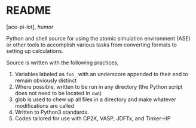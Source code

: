 # README

[ace-pi-lot], *humor*

Python and shell source for using the atomic simulation environment (ASE) or other tools to accomplish various tasks from 
converting formats to setting up calculations. 

Source is written with the following practices,

  1) Variables labeled as `foo_` with an underscore appended to their end to remain obviously distinct
  2) Where possible, written to be run in any directory (the Python script does not need to be located in `cwd`)
  3) glob is used to chew up all files in a directory and make whatever modifications are called
  4) Written to Python3 standards.
  5) Codes tailored for use with CP2K, VASP, JDFTx, and Tinker-HP

